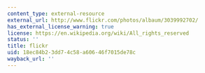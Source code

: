```yaml
---
content_type: external-resource
external_url: http://www.flickr.com/photos/albaum/3039992702/
has_external_license_warning: true
license: https://en.wikipedia.org/wiki/All_rights_reserved
status: ''
title: flickr
uid: 18ec84b2-3dd7-4c58-a606-46f7015de78c
wayback_url: ''
---
```

